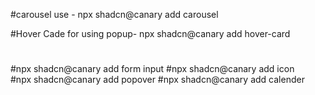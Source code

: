 

#carousel use - npx shadcn@canary add carousel 

#Hover Cade for using popup- npx shadcn@canary add hover-card

#
#
#
#
#npx shadcn@canary add form input
#npx shadcn@canary add icon  
#npx shadcn@canary add popover
#npx shadcn@canary add calender
      